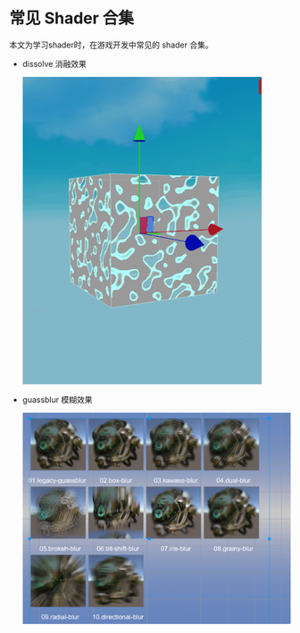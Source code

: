 # 常见 Shader 合集

本文为学习shader时，在游戏开发中常见的 shader 合集。

- dissolve 消融效果

  ![](assets/dissolve/snapshot/dissolve.gif)

- guassblur 模糊效果
  
  ![](assets/guassblur/snapshot/overview.png)
